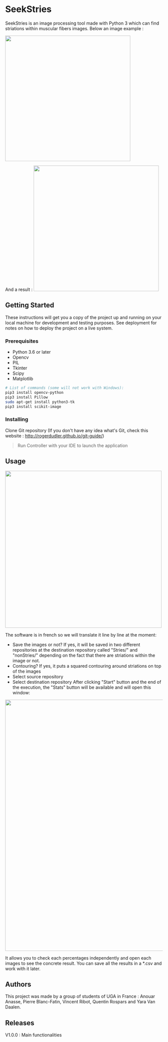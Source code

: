 
# SeekStries
SeekStries is an image processing tool made with Python 3 which can find striations within muscular fibers images. 
Below an image example : 

<img src="https://i.imgur.com/mHUT2aY.jpg" width="400"/>

And a result :
<img src="https://i.imgur.com/mLUYgIF.png" width="400"/>


## Getting Started

These instructions will get you a copy of the project up and running on your local machine for development and testing purposes. See deployment for notes on how to deploy the project on a live system.

### Prerequisites

 - Python 3.6 or later
 - Opencv
 - PIL
 - Tkinter
 - Scipy
 - Matplotlib


```bash
# List of commands (some will not work with Windows): 
pip3 install opencv-python
pip3 install Pillow
sudo apt-get install python3-tk
pip3 install scikit-image
```

### Installing

Clone Git repository (If you don't have any idea what's Git, check this website : http://rogerdudler.github.io/git-guide/)

> Run Controller with your IDE to launch the application

## Usage

<img src="https://i.imgur.com/v8jsrkw.png" width=500>

The software is in french so we will translate it line by line at the moment:
 - Save the images or not? If yes, it will be saved in two different repositories at the destination repository called "Stries/" and "nonStries/" depending on the fact that there are striations within the image or not.
 - Contouring? If yes, it puts a squared contouring around striations on top of the images
 - Select source repository
 - Select destination repository
After clicking "Start" button and the end of the execution, the "Stats" button will be available and will open this window:

<img src="https://i.imgur.com/yWbRQl2.png" width=800>

It allows you to check each percentages independently and open each images to see the concrete result.
You can save all the results in a *.csv and work with it later.

## Authors
This project was made by a group of students of UGA in France : 
Anouar Anasse, Pierre Blanc-Fatin, Vincent Ribot, Quentin Rospars and Yara Van Daalen. 
	
## Releases
V1.0.0 : Main functionalities


